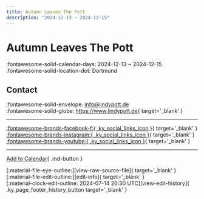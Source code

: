 ```yaml
---
title: Autumn Leaves The Pott
description: "2024-12-13 ~ 2024-12-15"
---
```


# Autumn Leaves The Pott 

:fontawesome-solid-calendar-days: 2024-12-13 ~ 2024-12-15  
:fontawesome-solid-location-dot: Dortmund  

## Contact

:fontawesome-solid-envelope: <info@lindypott.de>  
:fontawesome-solid-globe: <https://www.lindypott.de>{ target='_blank' }  

---

 [:fontawesome-brands-facebook-f:{ .ky_social_links_icon }](https://www.facebook.com/LindyPott.de){ target='_blank' } [:fontawesome-brands-instagram:{ .ky_social_links_icon }](https://instagram.com/lindypott.de){ target='_blank' } [:fontawesome-brands-youtube:{ .ky_social_links_icon }](https://youtube.com/@lindypott){ target='_blank' }

---

[Add to Calendar](https://swing.news/ics/en/2024/de/autumn-leaves-the-pott-2024.ics){ .md-button }

<div class="ky_page_footer" markdown>
<div class="ky_page_footer_trailing" markdown="span">
[:material-file-eye-outline:][view-raw-source-file]{ target='_blank' }
[:material-file-edit-outline:][edit-info]{ target='_blank' }
</div>
<div class="ky_page_footer_leading" markdown="span">
[:material-clock-edit-outline: 2024-07-14 20:30 UTC][view-edit-history]{ .ky_page_footer_history_button target='_blank' }
</div>
</div>

[view-raw-source-file]: https://github.com/swingdance/events/blob/main/2024/de/autumn-leaves-the-pott-2024.json "View Raw Source File"
[edit-info]: https://github.com/swingdance/events/issues/new?assignees=&labels=update+event&projects=&template=03-update_entity.yml&title=%5B2024%2Fde%5D%20Autumn%20Leaves%20The%20Pott&region=de&year=2024&id=autumn-leaves-the-pott-2024&name=Autumn%20Leaves%20The%20Pott&org_id= "Edit Info"

[view-edit-history]: https://github.com/swingdance/events/commits/main/2024/de/autumn-leaves-the-pott-2024.json "View Edit History"
